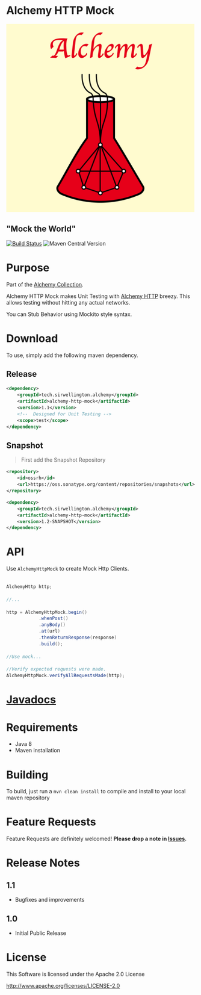 Alchemy HTTP Mock
==============================================
[<img src="https://raw.githubusercontent.com/SirWellington/alchemy/develop/Graphics/Logo/Alchemy-Logo-v7-name.png" width="500">](https://github.com/SirWellington/alchemy)

## "Mock the World"

[![Build Status](http://jenkins.redroma.tech/job/Alchemy%20HTTP%20Mock/badge/icon)](http://jenkins.redroma.tech/job/Alchemy%20HTTP%20Mock/)
![Maven Central Version](http://img.shields.io/maven-central/v/tech.sirwellington.alchemy/alchemy-http-mock.svg)

# Purpose
Part of the [Alchemy Collection](https://github.com/SirWellington/alchemy).

Alchemy HTTP Mock makes Unit Testing with [Alchemy HTTP](https://github.com/SirWellington/alchemy-http) breezy.
This allows testing without hitting any actual networks.

You can Stub Behavior using Mockito style syntax.

# Download

To use, simply add the following maven dependency.

## Release

```xml
<dependency>
	<groupId>tech.sirwellington.alchemy</groupId>
	<artifactId>alchemy-http-mock</artifactId>
    <version>1.1</version>
    <!--  Designed for Unit Testing -->
    <scope>test</scope>
</dependency>
```

## Snapshot

>First add the Snapshot Repository
```xml
<repository>
	<id>ossrh</id>
    <url>https://oss.sonatype.org/content/repositories/snapshots</url>
</repository>
```

```xml
<dependency>
	<groupId>tech.sirwellington.alchemy</groupId>
	<artifactId>alchemy-http-mock</artifactId>
	<version>1.2-SNAPSHOT</version>
</dependency>
```

# API

Use `AlchemyHttpMock` to create Mock Http Clients.

```java

AlchemyHttp http;

//...

http = AlchemyHttpMock.begin()
            .whenPost()
            .anyBody()
            .at(url)
            .thenReturnResponse(response)
            .build();

//Use mock...

//Verify expected requests were made.
AlchemyHttpMock.verifyAllRequestsMade(http);
```



# [Javadocs](http://www.javadoc.io/doc/tech.sirwellington.alchemy/alchemy-http-mock/)


# Requirements

+ Java 8
+ Maven installation

# Building
To build, just run a `mvn clean install` to compile and install to your local maven repository


# Feature Requests
Feature Requests are definitely welcomed! **Please drop a note in [Issues](https://github.com/SirWellington/alchemy-http-mock/issues).**

# Release Notes

## 1.1
+ Bugfixes and improvements

## 1.0
+ Initial Public Release

# License

This Software is licensed under the Apache 2.0 License

http://www.apache.org/licenses/LICENSE-2.0
